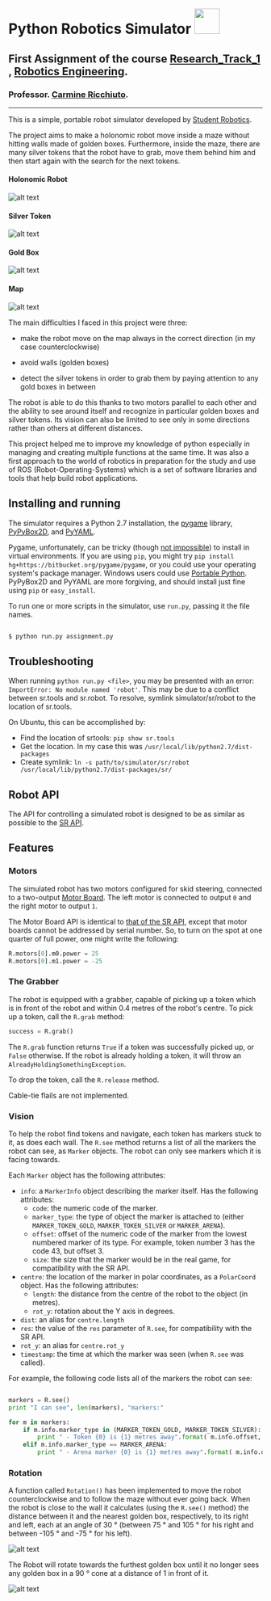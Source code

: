 
# Python Robotics Simulator  <img src="https://media4.giphy.com/media/dWlLf9EAC8u5Nd0ku4/giphy.gif?cid=ecf05e479junsdcbh0eayqrrx90l4oo4lj83zpqi9yrught2&rid=giphy.gif&ct=s" width="50"></h2>
## First Assignment of the course [Research_Track_1](https://unige.it/en/off.f/2021/ins/51201.html?codcla=10635) , [Robotics Engineering](https://courses.unige.it/10635). 
###  Professor. [Carmine Ricchiuto](https://github.com/CarmineD8).

-----------------------

This is a simple, portable robot simulator developed by [Student Robotics](https://studentrobotics.org).

The project aims to make a holonomic robot move inside a maze without hitting walls made of golden boxes. Furthermore, inside the maze, there are many silver tokens that the robot have to grab, move them behind him and then start again with the search for the next tokens. 

#### Holonomic Robot

![alt text](https://github.com/MatteoCarlone/my_Research_Track/blob/main/sr/robot.png)

#### Silver Token 

![alt text](https://github.com/MatteoCarlone/my_Research_Track/blob/main/sr/token_silver.png)

#### Gold Box

![alt text](https://github.com/MatteoCarlone/my_Research_Track/blob/main/sr/token.png)

#### Map 

![alt text](https://github.com/MatteoCarlone/my_Research_Track/blob/main/images/map.png)

The main difficulties I faced in this project were three:

* make the robot move on the map always in the correct direction (in my case counterclockwise)

* avoid walls (golden boxes)

* detect the silver tokens in order to grab them by paying attention to any gold boxes in between

The robot is able to do this thanks to two motors parallel to each other and the ability to see around itself and recognize in particular golden boxes and silver tokens. Its vision can also be limited to see only in some directions rather than others at different distances.

This project helped me to improve my knowledge of python especially in managing and creating multiple functions at the same time. It was also a first approach to the world of robotics in preparation for the study and use of ROS (Robot-Operating-Systems) which  is a set of software libraries and tools that help build robot applications.


Installing and running
-----------------------

The simulator requires a Python 2.7 installation, the [pygame](http://pygame.org/) library, [PyPyBox2D](https://pypi.python.org/pypi/pypybox2d/2.1-r331), and [PyYAML](https://pypi.python.org/pypi/PyYAML/).

Pygame, unfortunately, can be tricky (though [not impossible](http://askubuntu.com/q/312767)) to install in virtual environments. If you are using `pip`, you might try `pip install hg+https://bitbucket.org/pygame/pygame`, or you could use your operating system's package manager. Windows users could use [Portable Python](http://portablepython.com/). PyPyBox2D and PyYAML are more forgiving, and should install just fine using `pip` or `easy_install`.

To run one or more scripts in the simulator, use `run.py`, passing it the file names. 

```bash

$ python run.py assignment.py

```

## Troubleshooting

When running `python run.py <file>`, you may be presented with an error: `ImportError: No module named 'robot'`. This may be due to a conflict between sr.tools and sr.robot. To resolve, symlink simulator/sr/robot to the location of sr.tools.

On Ubuntu, this can be accomplished by:
* Find the location of srtools: `pip show sr.tools`
* Get the location. In my case this was `/usr/local/lib/python2.7/dist-packages`
* Create symlink: `ln -s path/to/simulator/sr/robot /usr/local/lib/python2.7/dist-packages/sr/`

Robot API
---------

The API for controlling a simulated robot is designed to be as similar as possible to the [SR API][sr-api].

Features
---------

### Motors ###

The simulated robot has two motors configured for skid steering, connected to a two-output [Motor Board](https://studentrobotics.org/docs/kit/motor_board). The left motor is connected to output `0` and the right motor to output `1`.

The Motor Board API is identical to [that of the SR API](https://studentrobotics.org/docs/programming/sr/motors/), except that motor boards cannot be addressed by serial number. So, to turn on the spot at one quarter of full power, one might write the following:

```python
R.motors[0].m0.power = 25
R.motors[0].m1.power = -25
```

### The Grabber ###

The robot is equipped with a grabber, capable of picking up a token which is in front of the robot and within 0.4 metres of the robot's centre. To pick up a token, call the `R.grab` method:

```python
success = R.grab()
```

The `R.grab` function returns `True` if a token was successfully picked up, or `False` otherwise. If the robot is already holding a token, it will throw an `AlreadyHoldingSomethingException`.

To drop the token, call the `R.release` method.

Cable-tie flails are not implemented.

### Vision ###

To help the robot find tokens and navigate, each token has markers stuck to it, as does each wall. The `R.see` method returns a list of all the markers the robot can see, as `Marker` objects. The robot can only see markers which it is facing towards.

Each `Marker` object has the following attributes:

* `info`: a `MarkerInfo` object describing the marker itself. Has the following attributes:
  * `code`: the numeric code of the marker.
  * `marker_type`: the type of object the marker is attached to (either `MARKER_TOKEN_GOLD`, `MARKER_TOKEN_SILVER` or `MARKER_ARENA`).
  * `offset`: offset of the numeric code of the marker from the lowest numbered marker of its type. For example, token number 3 has the code 43, but offset 3.
  * `size`: the size that the marker would be in the real game, for compatibility with the SR API.
* `centre`: the location of the marker in polar coordinates, as a `PolarCoord` object. Has the following attributes:
  * `length`: the distance from the centre of the robot to the object (in metres).
  * `rot_y`: rotation about the Y axis in degrees.
* `dist`: an alias for `centre.length`
* `res`: the value of the `res` parameter of `R.see`, for compatibility with the SR API.
* `rot_y`: an alias for `centre.rot_y`
* `timestamp`: the time at which the marker was seen (when `R.see` was called).

For example, the following code lists all of the markers the robot can see:

```python

markers = R.see()
print "I can see", len(markers), "markers:"

for m in markers:
    if m.info.marker_type in (MARKER_TOKEN_GOLD, MARKER_TOKEN_SILVER):
        print " - Token {0} is {1} metres away".format( m.info.offset, m.dist )
    elif m.info.marker_type == MARKER_ARENA:
        print " - Arena marker {0} is {1} metres away".format( m.info.offset, m.dist )
```

[sr-api]: https://studentrobotics.org/docs/programming/sr/

### Rotation ###

A function called `Rotation()` has been implemented to move the robot counterclockwise and to follow the maze without ever going back. 
When the robot is close to the wall it calculates (using the `R.see()` method) the distance between it and the nearest golden box, respectively, to its right and left, each at an angle of 30 ° (between 75 ° and 105 ° for his right and between -105 ° and -75 ° for his left).

![alt text](https://github.com/MatteoCarlone/my_Research_Track/blob/main/images/rotation.jpeg)

The Robot will rotate towards the furthest golden box until it no longer sees any golden box in a 90 ° cone at a distance of 1 in front of it.

![alt text](https://github.com/MatteoCarlone/my_Research_Track/blob/main/images/finish_rot.jpeg)


